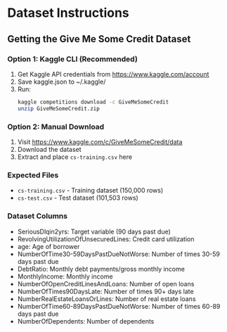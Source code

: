 # Dataset Instructions

## Getting the Give Me Some Credit Dataset

### Option 1: Kaggle CLI (Recommended)
1. Get Kaggle API credentials from https://www.kaggle.com/account
2. Save kaggle.json to ~/.kaggle/
3. Run:
   ```bash
   kaggle competitions download -c GiveMeSomeCredit
   unzip GiveMeSomeCredit.zip
   ```

### Option 2: Manual Download
1. Visit https://www.kaggle.com/c/GiveMeSomeCredit/data
2. Download the dataset
3. Extract and place `cs-training.csv` here

### Expected Files
- `cs-training.csv` - Training dataset (150,000 rows)
- `cs-test.csv` - Test dataset (101,503 rows)

### Dataset Columns
- SeriousDlqin2yrs: Target variable (90 days past due)
- RevolvingUtilizationOfUnsecuredLines: Credit card utilization
- age: Age of borrower
- NumberOfTime30-59DaysPastDueNotWorse: Number of times 30-59 days past due
- DebtRatio: Monthly debt payments/gross monthly income
- MonthlyIncome: Monthly income
- NumberOfOpenCreditLinesAndLoans: Number of open loans
- NumberOfTimes90DaysLate: Number of times 90+ days late
- NumberRealEstateLoansOrLines: Number of real estate loans
- NumberOfTime60-89DaysPastDueNotWorse: Number of times 60-89 days past due
- NumberOfDependents: Number of dependents



